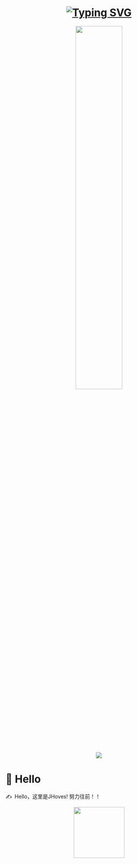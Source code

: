 <!-- 动态打字效果 -->
<h1 align="center">
  <a href="https://git.io/typing-svg">
    <img src="https://readme-typing-svg.demolab.com?font=Fira+Code&size=23&pause=1000&color=56BEF7&width=435&lines=%E9%9D%A2%E5%90%91%E5%AF%B9%E8%B1%A1%E9%9D%A2%E5%90%91%E5%90%9B%EF%BC%8C%E4%B8%8D%E8%B4%9F%E4%BB%A3%E7%A0%81%E4%B8%8D%E8%B4%9F%E5%8D%BF" alt="Typing SVG" />
  </a>
</h1>

<!-- just img -->
<div align="center"><img width="50%" src="https://cdn.jsdelivr.net/gh/JHoves/photos/images/202110311913581.gif"/></div>

<!-- 贪吃蛇代码贡献图 -->
<div align="center">
  <img src="https://cdn.jsdelivr.net/gh/JHoves/JHoves/contribution-snake/github-contribution-grid-snake.svg" />
</div>

<!-- 个人介绍 -->
#  🙉 Hello
<p>✍️&nbsp;&nbsp;Hello，这里是JHoves! 努力往前！！</p>

<div align="center"> <img height="137px" src="https://github-readme-stats.vercel.app/api?username=JHoves&hide_title=true&hide_border=true&show_icons=trueline_height=21&text_color=000&icon_color=000&bg_color=0,ea6161,ffc64d,fffc4d,52fa5a&theme=graywhite" /> </div>



